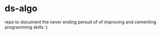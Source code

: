 # ds-algo
repo to document the never ending persuit of of improving and cementing programming skills :) 
